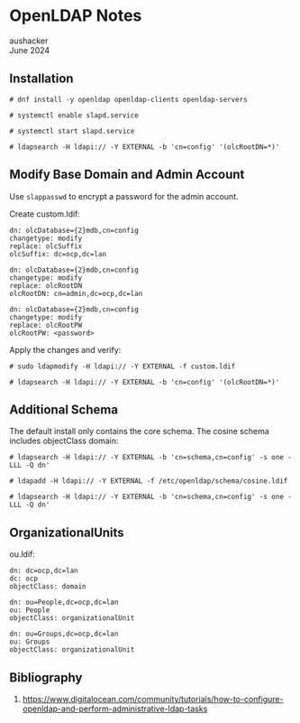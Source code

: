 # OpenLDAP Notes

aushacker<br/>
June 2024

## Installation

```
# dnf install -y openldap openldap-clients openldap-servers

# systemctl enable slapd.service

# systemctl start slapd.service

# ldapsearch -H ldapi:// -Y EXTERNAL -b 'cn=config' '(olcRootDN=*)'
```

## Modify Base Domain and Admin Account

Use `slappasswd` to encrypt a password for the admin account.

Create custom.ldif:
```
dn: olcDatabase={2}mdb,cn=config
changetype: modify
replace: olcSuffix
olcSuffix: dc=ocp,dc=lan

dn: olcDatabase={2}mdb,cn=config
changetype: modify
replace: olcRootDN
olcRootDN: cn=admin,dc=ocp,dc=lan

dn: olcDatabase={2}mdb,cn=config
changetype: modify
replace: olcRootPW
olcRootPW: <password>
```

Apply the changes and verify:
```
# sudo ldapmodify -H ldapi:// -Y EXTERNAL -f custom.ldif

# ldapsearch -H ldapi:// -Y EXTERNAL -b 'cn=config' '(olcRootDN=*)'
```

## Additional Schema

The default install only contains the core schema. The cosine schema includes objectClass domain:
```
# ldapsearch -H ldapi:// -Y EXTERNAL -b 'cn=schema,cn=config' -s one -LLL -Q dn'

# ldapadd -H ldapi:// -Y EXTERNAL -f /etc/openldap/schema/cosine.ldif

# ldapsearch -H ldapi:// -Y EXTERNAL -b 'cn=schema,cn=config' -s one -LLL -Q dn'
```

## OrganizationalUnits

ou.ldif:
```
dn: dc=ocp,dc=lan
dc: ocp
objectClass: domain

dn: ou=People,dc=ocp,dc=lan
ou: People
objectClass: organizationalUnit

dn: ou=Groups,dc=ocp,dc=lan
ou: Groups
objectClass: organizationalUnit
```

## Bibliography

1. https://www.digitalocean.com/community/tutorials/how-to-configure-openldap-and-perform-administrative-ldap-tasks